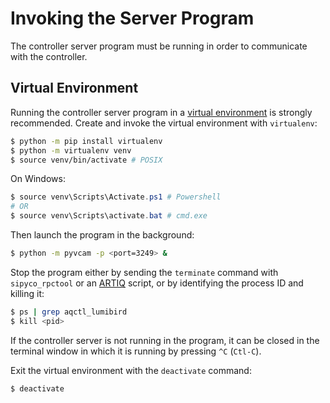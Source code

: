 # Invoking the Server Program
The controller server program must be running in order to communicate with the controller.

<!-- ## Docker Compose
If using a [Docker container](https://www.docker.com/resources/what-container/) to run the controller program, build and launch the container with [Docker Compose](https://docs.docker.com/compose/) from the project root directory:
```sh
$ docker compose build && docker compose up -d
```

Stop the container with:
```sh
$ docker compose down
```
-->

## Virtual Environment
<!-- If not using a [Docker container](https://www.docker.com/resources/what-container/),  -->
Running the controller server program in a [virtual environment](https://virtualenv.pypa.io/en/latest/user_guide.html) is strongly recommended.
Create and invoke the virtual environment with `virtualenv`:
```sh
$ python -m pip install virtualenv
$ python -m virtualenv venv
$ source venv/bin/activate # POSIX
```

On Windows:
```powershell
$ source venv\Scripts\Activate.ps1 # Powershell
# OR
$ source venv\Scripts\activate.bat # cmd.exe
```

Then launch the program in the background:
```sh
$ python -m pyvcam -p <port=3249> &
```

Stop the program either by sending the `terminate` command with `sipyco_rpctool` or an [ARTIQ](https://m-labs.hk/artiq/manual/index.html) script, or by identifying the process ID and killing it:
```sh
$ ps | grep aqctl_lumibird
$ kill <pid>
```

If the controller server is not running in the program, it can be closed in the terminal window in which it is running by pressing `^C` (`Ctl-C`).

Exit the virtual environment with the `deactivate` command:
```sh
$ deactivate
```
